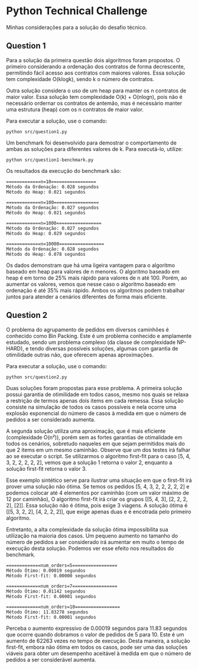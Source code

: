 # Python Technical Challenge

Minhas considerações para a solução do desafio técnico.


## Question 1

Para a solução da primeira questão dois algoritmos foram propostos. O primeiro considerando a ordenação
dos contratos de forma decrescente, permitindo fácil acesso aos contratos com maiores valores.
Essa solução tem complexidade O(klogk), sendo k o número de contratos. 

Outra solução considera o uso de um heap para manter os n contratos de maior valor. Essa 
solução tem complexidade O(k) + O(nlogn), pois não é necessário ordernar os contratos de antemão,
mas é necessário manter uma estrutura (heap) com os n contratos de maior valor.

Para executar a solução, use o comando:

```
python src/question1.py
```

Um benchmark foi desenvolvido para demostrar o comportamento de ambas as soluções para diferentes valores de k. Para executá-lo, utilize:

```
python src/question1-benchmark.py
```

Os resultados da execução do benchmark são:
```
=============n=10=================
Método da Ordenação: 0.028 segundos
Método do Heap: 0.021 segundos     

=============n=100=================
Método da Ordenação: 0.027 segundos
Método do Heap: 0.021 segundos     

=============n=1000=================
Método da Ordenação: 0.027 segundos
Método do Heap: 0.029 segundos     

=============n=10000=================
Método da Ordenação: 0.028 segundos
Método do Heap: 0.078 segundos
```

Os dados demonstram que há uma ligeira vantagem para o algoritmo baseado em heap para valores de n menores. 
O algoritmo baseado em heap é em torno de 25% mais rápido para valores de n até 100. Porém,
ao aumentar os valores, vemos que nesse caso o algoritmo baseado em ordenação é até 35% mais rápido. 
Ambos os algoritmos podem trabalhar juntos para atender a cenários diferentes de forma mais eficiente.

## Question 2

O problema do agrupamento de pedidos em diversos caminhões é conhecido como Bin Packing. Este é um problema
conhecido e amplamente estudado, sendo um problema complexo (da classe de complexidade NP-HARD), 
e tendo diversas possíveis soluções, algumas com garantia de otimilidade outras não, que oferecem apenas aproximações.

Para executar a solução, use o comando:

```
python src/question2.py
```

Duas soluções foram propostas para esse problema. A primeira solução possui garantia de otimilidade em todos casos,
mesmo nos quais se relaxa a restrição de termos apenas dois items em cada remessa. Essa solução consiste na simulação
de todos os casos possíveis e nela ocorre uma explosão exponencial do número de casos à medida em que o número
de pedidos a ser considerado aumenta. 

A segunda solução utiliza uma aproximação, que é mais eficiente (complexidade O(n²)), porém sem as fortes garantias de otimalidade
em todos os cenários, sobretudo naqueles em que sejam permitidos mais do que 2 items em um mesmo caminhão. 
Observe que um dos testes irá falhar ao se executar o script. Se utilizarmos o algoritmo first-fit para o caso 
[5, 4, 3, 2, 2, 2, 2, 2], vemos que a solução 1 retorna o valor 2, enquanto a solução first-fit retorna o valor 3.

Esse exemplo sintético serve para ilustrar uma situação em que o first-fit irá prover uma solução não ótima. Se
temos os pedidos [5, 4, 3, 2, 2, 2, 2, 2] e podemos colocar até 4 elementos por caminhão (com um valor máximo de 12 por caminhão),
O algoritmo first-fit irá criar os grupos [[5, 4, 3], [2, 2, 2, 2], [2]]. Essa solução não é ótima, pois exige 3 viagens. A solução ótima é
[[5, 3, 2, 2], [4, 2, 2, 2]], que exige apenas duas e é encotrada pelo primeiro algoritmo.

Entretanto, a alta complexidade da solução ótima impossibilita sua utilização na maioria dos casos. Um pequeno aumento no tamanho do número de pedidos a ser
considerado irá aumentar em muito o tempo de execução desta solução. Podemos ver esse efeito nos resultados do benchmark.

```
=============num_orders=5=================
Método Ótimo: 0.00019 segundos
Método First-fit: 0.00000 segundos

=============num_orders=7=================
Método Ótimo: 0.01142 segundos
Método First-fit: 0.00001 segundos

=============num_orders=10=================
Método Ótimo: 11.83278 segundos
Método First-fit: 0.00001 segundos
```

Perceba o aumento expressivo de 0.00019 segundos para 11.83 segundos que ocorre quando dobramos o valor de pedidos de 5 para 10.
Este é um aumento de 62263 vezes no tempo de execução. Desta maneira, a solução first-fit, embora não ótima em todos os casos, 
pode ser uma das soluções viáveis para obter um desempenho aceitável à medida em que o número de pedidos a ser considerável aumenta.